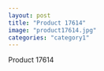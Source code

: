 ```yaml
---
layout: post
title: "Product 17614"
image: "product17614.jpg"
categories: "category1"
---
```

Product 17614

